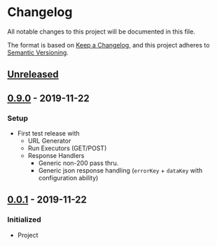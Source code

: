 # Changelog

All notable changes to this project will be documented in this file.

The format is based on [Keep a Changelog](https://keepachangelog.com/en/1.0.0/),
and this project adheres to [Semantic Versioning](https://semver.org/spec/v2.0.0.html).

## [Unreleased]

## [0.9.0] - 2019-11-22
### Setup
- First test release with
    - URL Generator
    - Run Executors (GET/POST)
    - Response Handlers
        - Generic non-200 pass thru.
        - Generic json response handling (`errorKey` + `dataKey` with configuration ability)

## [0.0.1] - 2019-11-22
### Initialized
- Project

[Unreleased]: https://github.com/voltsonic/jquery-ez-api/compare/master...HEAD
[0.9.0]: https://github.com/voltsonic/jquery-ez-api/compare/v0.0.1...v0.9.0
[0.0.1]: https://github.com/voltsonic/jquery-ez-api/releases/tag/v0.0.1
